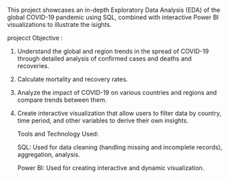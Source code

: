 This project showcases an in-depth Exploratory Data Analysis (EDA) of the global COVID-19 pandemic using SQL, combined with interactive Power BI visualizations to illustrate the isights. 

projecct Objective :

1. Understand the global and region trends in the spread of COVID-19 through detailed analysis of confirmed cases and deaths and recoveries.
2. Calculate mortality and recovery rates.
3. Analyze the impact of COVID-19 on various countries and regions and compare trends between them.
4. Create interactive visualization that allow users to filter data by country, time period, and other variables to derive their own insights.

   Tools and Technology Used:

   SQL: Used for data cleaning (handling missing and incomplete records), aggregation, analysis.

   Power BI: Used for creating interactive and dynamic visualization.

   

